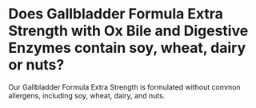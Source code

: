 # Does Gallbladder Formula Extra Strength with Ox Bile and Digestive Enzymes contain soy, wheat, dairy or nuts?

Our Gallbladder Formula Extra Strength is formulated without common allergens, including soy, wheat, dairy, and nuts.